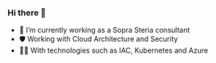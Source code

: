 ### Hi there 👋

- 🔭 I’m currently working as a Sopra Steria consultant 
- 🛡️ Working with Cloud Architecture and Security
- 👨‍💻 With technologies such as IAC, Kubernetes and Azure
